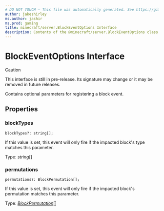 ```yaml
---
# DO NOT TOUCH — This file was automatically generated. See https://github.com/mojang/minecraftapidocsgenerator to modify descriptions, examples, etc.
author: jakeshirley
ms.author: jashir
ms.prod: gaming
title: minecraft/server.BlockEventOptions Interface
description: Contents of the @minecraft/server.BlockEventOptions class.
---
```

# BlockEventOptions Interface

> [!CAUTION]
> This interface is still in pre-release.  Its signature may change or it may be removed in future releases.

Contains optional parameters for registering a block event.

## Properties

### **blockTypes**
`blockTypes?: string[];`

If this value is set, this event will only fire if the impacted block's type matches this parameter.

Type: *string*[]

### **permutations**
`permutations?: BlockPermutation[];`

If this value is set, this event will only fire if the impacted block's permutation matches this parameter.

Type: [*BlockPermutation*](BlockPermutation.md)[]
